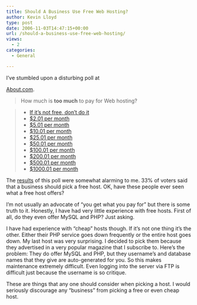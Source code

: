 ```yaml
---
title: Should A Business Use Free Web Hosting?
author: Kevin Lloyd
type: post
date: 2006-11-03T14:47:15+00:00
url: /should-a-business-use-free-web-hosting/
views:
  - 2
categories:
  - General

---
```

<!--adsense-->I&#8217;ve stumbled upon a disturbing poll at 

[About.com][1].

> How much is **too much** to pay for Web hosting?

>   * [If it&#8217;s not free, don&#8217;t do it][2]
>   * [$2.01 per month][3]
>   * [$5.01 per month][4]
>   * [$10.01 per month][5]
>   * [$25.01 per month][6]
>   * [$50.01 per month][7]
>   * [$100.01 per month][8]
>   * [$200.01 per month][9]
>   * [$500.01 per month][10]
>   * [$1000.01 per month][11]

The [results][12] of this poll were somewhat alarming to me. 33% of voters said that a business should pick a free host. OK, have these people ever seen what a free host offers?

I&#8217;m not usually an advocate of &#8220;you get what you pay for&#8221; but there is some truth to it. Honestly, I have had very little experience with free hosts. First of all, do they even offer MySQL and PHP? Just asking.

I have had experience with &#8220;cheap&#8221; hosts though. If it&#8217;s not one thing it&#8217;s the other. Either their PHP service goes down frequently or the entire host goes down. My last host was very surprising. I decided to pick them because they advertised in a very popular magazine that I subscribe to. Here&#8217;s the problem: They do offer MySQL and PHP, but they username&#8217;s and database names that they give are auto-generated for you. So this makes maintenance extremely difficult. Even logging into the server via FTP is difficult just because the username is so critique.

These are things that any one should consider when picking a host. I would seriously discourage any &#8220;business&#8221; from picking a free or even cheap host.

 [1]: http://webdesign.about.com/b/a/255771.htm
 [2]: http://webdesign.about.com/gi/pages/poll.htm?linkback=http://webdesign.about.com/b/a/255770.htm&poll_id=0526437158&poll=1&submit1=Submit%20Vote
 [3]: http://webdesign.about.com/gi/pages/poll.htm?linkback=http://webdesign.about.com/b/a/255770.htm&poll_id=0526437158&poll=2&submit1=Submit%20Vote
 [4]: http://webdesign.about.com/gi/pages/poll.htm?linkback=http://webdesign.about.com/b/a/255770.htm&poll_id=0526437158&poll=3&submit1=Submit%20Vote
 [5]: http://webdesign.about.com/gi/pages/poll.htm?linkback=http://webdesign.about.com/b/a/255770.htm&poll_id=0526437158&poll=4&submit1=Submit%20Vote
 [6]: http://webdesign.about.com/gi/pages/poll.htm?linkback=http://webdesign.about.com/b/a/255770.htm&poll_id=0526437158&poll=5&submit1=Submit%20Vote
 [7]: http://webdesign.about.com/gi/pages/poll.htm?linkback=http://webdesign.about.com/b/a/255770.htm&poll_id=0526437158&poll=6&submit1=Submit%20Vote
 [8]: http://webdesign.about.com/gi/pages/poll.htm?linkback=http://webdesign.about.com/b/a/255770.htm&poll_id=0526437158&poll=7&submit1=Submit%20Vote
 [9]: http://webdesign.about.com/gi/pages/poll.htm?linkback=http://webdesign.about.com/b/a/255770.htm&poll_id=0526437158&poll=8&submit1=Submit%20Vote
 [10]: http://webdesign.about.com/gi/pages/poll.htm?linkback=http://webdesign.about.com/b/a/255770.htm&poll_id=0526437158&poll=9&submit1=Submit%20Vote
 [11]: http://webdesign.about.com/gi/pages/poll.htm?linkback=http://webdesign.about.com/b/a/255770.htm&poll_id=0526437158&poll=10&submit1=Submit%20Vote
 [12]: http://webdesign.about.com/gi/pages/poll.htm?linkback=http://webdesign.about.com/b/a/255770.htm&poll_id=0526437158